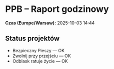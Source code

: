 # PPB – Raport godzinowy
**Czas (Europe/Warsaw):** 2025-10-03 14:44

## Status projektów
- Bezpieczny Pieszy — OK
- Zwolnij przy przejściu — OK
- Odblask ratuje życie — OK


